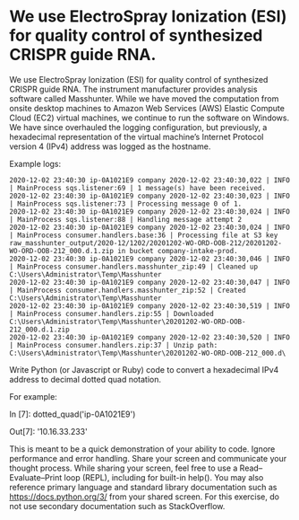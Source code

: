 # We use ElectroSpray Ionization (ESI) for quality control of synthesized CRISPR guide RNA.

We use ElectroSpray Ionization (ESI) for quality control of synthesized CRISPR guide RNA.
The instrument manufacturer provides analysis software called Masshunter.
While we have moved the computation from onsite desktop machines to Amazon Web Services (AWS) Elastic Compute Cloud (EC2) virtual machines, we continue to run the software on Windows.
We have since overhauled the logging configuration, but previously, a hexadecimal representation of the virtual machine’s Internet Protocol version 4 (IPv4) address was logged as the hostname.

Example logs:
```
2020-12-02 23:40:30	ip-0A1021E9	company 2020-12-02 23:40:30,022 | INFO | MainProcess sqs.listener:69 | 1 message(s) have been received.
2020-12-02 23:40:30	ip-0A1021E9	company 2020-12-02 23:40:30,023 | INFO | MainProcess sqs.listener:73 | Processing message 0 of 1.
2020-12-02 23:40:30	ip-0A1021E9	company 2020-12-02 23:40:30,024 | INFO | MainProcess sqs.listener:88 | Handling message attempt 2
2020-12-02 23:40:30	ip-0A1021E9	company 2020-12-02 23:40:30,024 | INFO | MainProcess consumer.handlers.base:36 | Processing file at S3 key raw_masshunter_output/2020-12/1202/20201202-WO-ORD-OOB-212/20201202-WO-ORD-OOB-212_000.d.1.zip in bucket company-intake-prod.
2020-12-02 23:40:30	ip-0A1021E9	company 2020-12-02 23:40:30,046 | INFO | MainProcess consumer.handlers.masshunter_zip:49 | Cleaned up C:\Users\Administrator\Temp\Masshunter
2020-12-02 23:40:30	ip-0A1021E9	company 2020-12-02 23:40:30,047 | INFO | MainProcess consumer.handlers.masshunter_zip:52 | Created C:\Users\Administrator\Temp\Masshunter
2020-12-02 23:40:30	ip-0A1021E9	company 2020-12-02 23:40:30,519 | INFO | MainProcess consumer.handlers.zip:55 | Downloaded C:\Users\Administrator\Temp\Masshunter\20201202-WO-ORD-OOB-212_000.d.1.zip
2020-12-02 23:40:30	ip-0A1021E9	company 2020-12-02 23:40:30,520 | INFO | MainProcess consumer.handlers.zip:37 | Unzip path: C:\Users\Administrator\Temp\Masshunter\20201202-WO-ORD-OOB-212_000.d\
```

Write Python (or Javascript or Ruby) code to convert a hexadecimal IPv4 address to decimal dotted quad notation.

For example:

In [7]: dotted_quad('ip-0A1021E9')

Out[7]: '10.16.33.233'

This is meant to be a quick demonstration of your ability to code. Ignore performance and error handling. Share your screen and communicate your thought process. While sharing your screen, feel free to use a Read–Evaluate–Print loop (REPL), including for built-in help(). You may also reference primary language and standard library documentation such as https://docs.python.org/3/ from your shared screen. For this exercise, do not use secondary documentation such as StackOverflow.